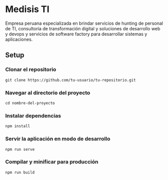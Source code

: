 # Medisis TI

Empresa peruana especializada en brindar servicios de hunting de personal de TI, consultoría de transformación digital y soluciones de desarrollo web y devops y servicios de software factory para desarrollar sistemas y aplicaciones.

## Setup

### Clonar el repositorio

```
git clone https://github.com/tu-usuario/tu-repositorio.git
```

### Navegar al directorio del proyecto

```
cd nombre-del-proyecto
```

### Instalar dependencias

```
npm install
```

### Servir la aplicación en modo de desarrollo

```
npm run serve
```

### Compilar y minificar para producción

```
npm run build
```
